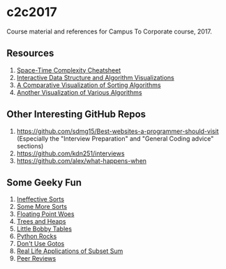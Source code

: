 # c2c2017
Course material and references for Campus To Corporate course, 2017.

## Resources

1. [Space-Time Complexity Cheatsheet](http://bigocheatsheet.com/)
2. [Interactive Data Structure and Algorithm Visualizations](https://visualgo.net/en)
3. [A Comparative Visualization of Sorting Algorithms](https://www.toptal.com/developers/sorting-algorithms/)
4. [Another Visualization of Various Algorithms](http://algo-visualizer.jasonpark.me)

## Other Interesting GitHub Repos

1. https://github.com/sdmg15/Best-websites-a-programmer-should-visit (Especially the "Interview Preparation" and "General Coding advice" sections)
2. https://github.com/kdn251/interviews
3. https://github.com/alex/what-happens-when

## Some Geeky Fun

1. [Ineffective Sorts](https://xkcd.com/1185/)
2. [Some More Sorts](https://threepanel.com/t/cube-drone/18/159)
3. [Floating Point Woes](http://www.smbc-comics.com/?id=2999)
4. [Trees and Heaps](https://xkcd.com/835/)
5. [Little Bobby Tables](https://xkcd.com/327/)
6. [Python Rocks](https://xkcd.com/353/)
7. [Don't Use Gotos](https://xkcd.com/292/)
8. [Real Life Applications of Subset Sum](https://xkcd.com/287/)
9. [Peer Reviews](https://xkcd.com/1513/)

